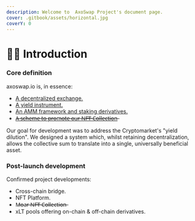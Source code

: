 ```yaml
---
description: Welcome to  AxoSwap Project's document page.
cover: .gitbook/assets/horizontal.jpg
coverY: 0
---
```


# 👩🏫 Introduction

### Core definition

axoswap.io is, in essence:

* [A decentralized exchange.](overall-documentation/swap.md)
* [A yield instrument.](overall-documentation/xolotl.md)
* [An AMM framework and staking derivatives.](overall-documentation/liquid-and-liquid-pool.md)
* [A̶ ̶s̶c̶h̶e̶m̶e̶ ̶t̶o̶ ̶p̶r̶o̶m̶o̶t̶e̶ ̶o̶u̶r̶ ̶N̶F̶T̶ ̶C̶o̶l̶l̶e̶c̶t̶i̶o̶n̶](overall-documentation/nft-collection.md)

Our goal for development was to address the Cryptomarket's "yield dilution". We designed a system which, whilst retaining decentralization, allows the collective sum to translate into a single, universally beneficial asset.&#x20;

### Post-launch development

Confirmed project developments:

* Cross-chain bridge.
* NFT Platform.
* M̶o̶a̶r̶ ̶N̶F̶T̶ ̶C̶o̶l̶l̶e̶c̶t̶i̶o̶n̶
* xLT pools offering on-chain & off-chain derivatives.

